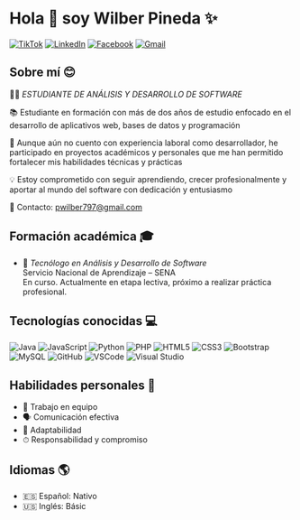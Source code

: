 # Hola 👋 soy Wilber Pineda ✨

[![TikTok](https://img.shields.io/badge/TikTok-000000?style=for-the-badge&logo=tiktok&logoColor=white)](https://www.tiktok.com/@wilber_pineda_66)
[![LinkedIn](https://img.shields.io/badge/LinkedIn-0077B5?style=for-the-badge&logo=linkedin&logoColor=white)](https://www.linkedin.com/in/wilber-pineda-5b6490360/)
[![Facebook](https://img.shields.io/badge/Facebook-1877F2?style=for-the-badge&logo=facebook&logoColor=white)](https://www.facebook.com/wilber.pineda.9887)
[![Gmail](https://img.shields.io/badge/Gmail-D14836?style=for-the-badge&logo=gmail&logoColor=white)](mailto:pwilber797@gmail.com)

## Sobre mí 😊

👨‍🎓 *ESTUDIANTE DE ANÁLISIS Y DESARROLLO DE SOFTWARE*

📚 Estudiante en formación con más de dos años de estudio enfocado en el desarrollo de aplicativos web, bases de datos y programación

🚀 Aunque aún no cuento con experiencia laboral como desarrollador, he participado en proyectos académicos y personales que me han permitido fortalecer mis habilidades técnicas y prácticas

💡 Estoy comprometido con seguir aprendiendo, crecer profesionalmente y aportar al mundo del software con dedicación y entusiasmo

📧 Contacto: pwilber797@gmail.com

## Formación académica 🎓

- 📝 *Tecnólogo en Análisis y Desarrollo de Software*  
  Servicio Nacional de Aprendizaje – SENA  
  En curso. Actualmente en etapa lectiva, próximo a realizar práctica profesional.

## Tecnologías conocidas 💻

![Java](https://img.shields.io/badge/Java-ED8B00?style=for-the-badge&logo=openjdk&logoColor=white)
![JavaScript](https://img.shields.io/badge/JavaScript-F7DF1E?style=for-the-badge&logo=javascript&logoColor=black)
![Python](https://img.shields.io/badge/Python-3776AB?style=for-the-badge&logo=python&logoColor=white)
![PHP](https://img.shields.io/badge/PHP-777BB4?style=for-the-badge&logo=php&logoColor=white)
![HTML5](https://img.shields.io/badge/HTML5-E34F26?style=for-the-badge&logo=html5&logoColor=white)
![CSS3](https://img.shields.io/badge/CSS3-1572B6?style=for-the-badge&logo=css3&logoColor=white)
![Bootstrap](https://img.shields.io/badge/Bootstrap-563D7C?style=for-the-badge&logo=bootstrap&logoColor=white)
![MySQL](https://img.shields.io/badge/MySQL-00000F?style=for-the-badge&logo=mysql&logoColor=white)
![GitHub](https://img.shields.io/badge/GitHub-100000?style=for-the-badge&logo=github&logoColor=white)
![VSCode](https://img.shields.io/badge/Visual_Studio_Code-0078D4?style=for-the-badge&logo=visual%20studio%20code&logoColor=white)
![Visual Studio](https://img.shields.io/badge/Visual_Studio-5C2D91?style=for-the-badge&logo=visual%20studio&logoColor=white)

## Habilidades personales 🌟

- 👥 Trabajo en equipo  
- 🗣 Comunicación efectiva  
- 🔄 Adaptabilidad  
- ⏱ Responsabilidad y compromiso  

## Idiomas 🌎

- 🇪🇸 Español: Nativo  
- 🇺🇸 Inglés: Básic
